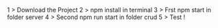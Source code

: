 1 > Download the Project
2 > npm install in terminal
3 > Frst npm start in folder server
4 > Second npm run start in folder crud 
5 > Test !
